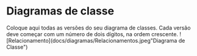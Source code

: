 # Diagramas de classe
Coloque aqui todas as versões do seu diagrama de classes. Cada versão deve começar com um número de dois dígitos, na ordem crescente.
![Relacionamento](docs/diagramas/Relacionamentos.jpeg"Diagrama de Classe")
